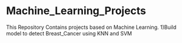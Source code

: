 # Machine_Learning_Projects
This Repository Contains projects based on Machine Learning.
1)Build model to detect Breast_Cancer using KNN and SVM
